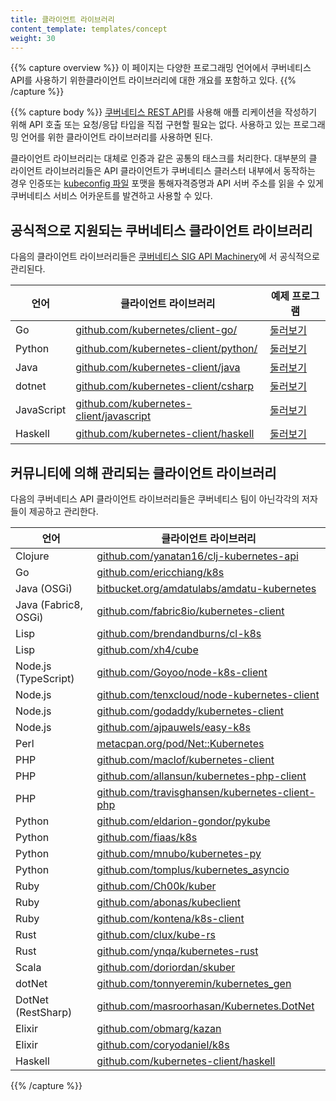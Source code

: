 ```yaml
---
title: 클라이언트 라이브러리
content_template: templates/concept
weight: 30
---
```


{{% capture overview %}} 이 페이지는 다양한 프로그래밍 언어에서 쿠버네티스 API를
사용하기 위한클라이언트 라이브러리에 대한 개요를 포함하고 있다. {{% /capture %}}

{{% capture body %}}
[쿠버네티스 REST API](/ko/docs/reference/using-api/api-overview/)를 사용해 애플
리케이션을 작성하기 위해 API 호출 또는 요청/응답 타입을 직접 구현할 필요는 없다.
사용하고 있는 프로그래밍 언어를 위한 클라이언트 라이브러리를 사용하면 된다.

클라이언트 라이브러리는 대체로 인증과 같은 공통의 태스크를 처리한다. 대부분의 클
라이언트 라이브러리들은 API 클라이언트가 쿠버네티스 클러스터 내부에서 동작하는
경우 인증또는
[kubeconfig 파일](/docs/tasks/access-application-cluster/authenticate-across-clusters-kubeconfig/)
포맷을 통해자격증명과 API 서버 주소를 읽을 수 있게쿠버네티스 서비스 어카운트를
발견하고 사용할 수 있다.

## 공식적으로 지원되는 쿠버네티스 클라이언트 라이브러리

다음의 클라이언트 라이브러리들은
[쿠버네티스 SIG API Machinery](https://github.com/kubernetes/community/tree/master/sig-api-machinery)에
서 공식적으로 관리된다.

| 언어       | 클라이언트 라이브러리                                                                      | 예제 프로그램                                                                                  |
| ---------- | ------------------------------------------------------------------------------------------ | ---------------------------------------------------------------------------------------------- |
| Go         | [github.com/kubernetes/client-go/](https://github.com/kubernetes/client-go/)               | [둘러보기](https://github.com/kubernetes/client-go/tree/master/examples)                       |
| Python     | [github.com/kubernetes-client/python/](https://github.com/kubernetes-client/python/)       | [둘러보기](https://github.com/kubernetes-client/python/tree/master/examples)                   |
| Java       | [github.com/kubernetes-client/java](https://github.com/kubernetes-client/java/)            | [둘러보기](https://github.com/kubernetes-client/java#installation)                             |
| dotnet     | [github.com/kubernetes-client/csharp](https://github.com/kubernetes-client/csharp)         | [둘러보기](https://github.com/kubernetes-client/csharp/tree/master/examples/simple)            |
| JavaScript | [github.com/kubernetes-client/javascript](https://github.com/kubernetes-client/javascript) | [둘러보기](https://github.com/kubernetes-client/javascript/tree/master/examples)               |
| Haskell    | [github.com/kubernetes-client/haskell](https://github.com/kubernetes-client/haskell)       | [둘러보기](https://github.com/kubernetes-client/haskell/tree/master/kubernetes-client/example) |

## 커뮤니티에 의해 관리되는 클라이언트 라이브러리

다음의 쿠버네티스 API 클라이언트 라이브러리들은 쿠버네티스 팀이 아닌각각의 저자
들이 제공하고 관리한다.

| 언어                 | 클라이언트 라이브러리                                                                                    |
| -------------------- | -------------------------------------------------------------------------------------------------------- |
| Clojure              | [github.com/yanatan16/clj-kubernetes-api](https://github.com/yanatan16/clj-kubernetes-api)               |
| Go                   | [github.com/ericchiang/k8s](https://github.com/ericchiang/k8s)                                           |
| Java (OSGi)          | [bitbucket.org/amdatulabs/amdatu-kubernetes](https://bitbucket.org/amdatulabs/amdatu-kubernetes)         |
| Java (Fabric8, OSGi) | [github.com/fabric8io/kubernetes-client](https://github.com/fabric8io/kubernetes-client)                 |
| Lisp                 | [github.com/brendandburns/cl-k8s](https://github.com/brendandburns/cl-k8s)                               |
| Lisp                 | [github.com/xh4/cube](https://github.com/xh4/cube)                                                       |
| Node.js (TypeScript) | [github.com/Goyoo/node-k8s-client](https://github.com/Goyoo/node-k8s-client)                             |
| Node.js              | [github.com/tenxcloud/node-kubernetes-client](https://github.com/tenxcloud/node-kubernetes-client)       |
| Node.js              | [github.com/godaddy/kubernetes-client](https://github.com/godaddy/kubernetes-client)                     |
| Node.js              | [github.com/ajpauwels/easy-k8s](https://github.com/ajpauwels/easy-k8s)                                   |
| Perl                 | [metacpan.org/pod/Net::Kubernetes](https://metacpan.org/pod/Net::Kubernetes)                             |
| PHP                  | [github.com/maclof/kubernetes-client](https://github.com/maclof/kubernetes-client)                       |
| PHP                  | [github.com/allansun/kubernetes-php-client](https://github.com/allansun/kubernetes-php-client)           |
| PHP                  | [github.com/travisghansen/kubernetes-client-php](https://github.com/travisghansen/kubernetes-client-php) |
| Python               | [github.com/eldarion-gondor/pykube](https://github.com/eldarion-gondor/pykube)                           |
| Python               | [github.com/fiaas/k8s](https://github.com/fiaas/k8s)                                                     |
| Python               | [github.com/mnubo/kubernetes-py](https://github.com/mnubo/kubernetes-py)                                 |
| Python               | [github.com/tomplus/kubernetes_asyncio](https://github.com/tomplus/kubernetes_asyncio)                   |
| Ruby                 | [github.com/Ch00k/kuber](https://github.com/Ch00k/kuber)                                                 |
| Ruby                 | [github.com/abonas/kubeclient](https://github.com/abonas/kubeclient)                                     |
| Ruby                 | [github.com/kontena/k8s-client](https://github.com/kontena/k8s-client)                                   |
| Rust                 | [github.com/clux/kube-rs](https://github.com/clux/kube-rs)                                               |
| Rust                 | [github.com/ynqa/kubernetes-rust](https://github.com/ynqa/kubernetes-rust)                               |
| Scala                | [github.com/doriordan/skuber](https://github.com/doriordan/skuber)                                       |
| dotNet               | [github.com/tonnyeremin/kubernetes_gen](https://github.com/tonnyeremin/kubernetes_gen)                   |
| DotNet (RestSharp)   | [github.com/masroorhasan/Kubernetes.DotNet](https://github.com/masroorhasan/Kubernetes.DotNet)           |
| Elixir               | [github.com/obmarg/kazan](https://github.com/obmarg/kazan/)                                              |
| Elixir               | [github.com/coryodaniel/k8s](https://github.com/coryodaniel/k8s)                                         |
| Haskell              | [github.com/kubernetes-client/haskell](https://github.com/kubernetes-client/haskell)                     |

{{% /capture %}}
